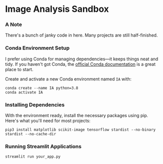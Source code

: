 # Image Analysis Sandbox

### A Note

There's a bunch of janky code in here. Many projects are still half-finished.

### Conda Environment Setup

I prefer using Conda for managing dependencies—it keeps things neat and tidy. If you haven't got Conda, the [official Conda documentation](https://docs.conda.io/projects/conda/en/latest/user-guide/install/index.html) is a great place to start.

Create and activate a new Conda environment named `IA` with:

```
conda create --name IA python=3.8
conda activate IA
```

### Installing Dependencies
With the environment ready, install the necessary packages using pip. Here's what you'll need for most projects:

```
pip3 install matplotlib scikit-image tensorflow stardist --no-binary stardist --no-cache-dir
```

### Running Streamlit Applications
```
streamlit run your_app.py
```
